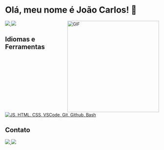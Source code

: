 # Olá, meu nome é João Carlos! 👋

<img align="right" alt="GIF" src="https://i.pinimg.com/originals/e4/26/70/e426702edf874b181aced1e2fa5c6cde.gif" width="300" />

<div>
<!--Github Stats-->
  <a href="https://github.com/anuraghazra/github-readme-stats">
    <img height="" src="https://github-readme-stats.vercel.app/api?username=devjoaocarlos&theme=dracula&hide=issues&show_icons=true&rank_icon=github&show="/>
  </a>

  <!--Languages-->
  <a href="https://github.com/anuraghazra/convoychat">
    <img height="" src="https://github-readme-stats.vercel.app/api/top-langs/?username=devjoaocarlos&layout=compact&theme=dracula"/>
  </a>
</div>

## Idiomas e Ferramentas

<a href="https://skillicons.dev">
  <img src="https://skillicons.dev/icons?i=js,html,css,vscode,git,github,bash" alt="JS, HTML, CSS, VSCode, Git, Github, Bash">
</a>

## Contato

<div>
  <!--LinkedIn-->
  <a href="https://www.linkedin.com/in/devjoaocarlos" target="_blank">
    <img src="https://img.shields.io/badge/-LinkedIn-%230077B5?style=for-the-badge&logo=linkedin&logoColor=white">
  </a>

  <!--Outlook-->
  <a href="mailto:devjoaocarlos@outlook.com" target="_blank">
    <img src="https://img.shields.io/badge/-Outlook-%230078D4?style=for-the-badge&logo=microsoft-outlook&logoColor=white" target="_blank">
  </a>
</div>
